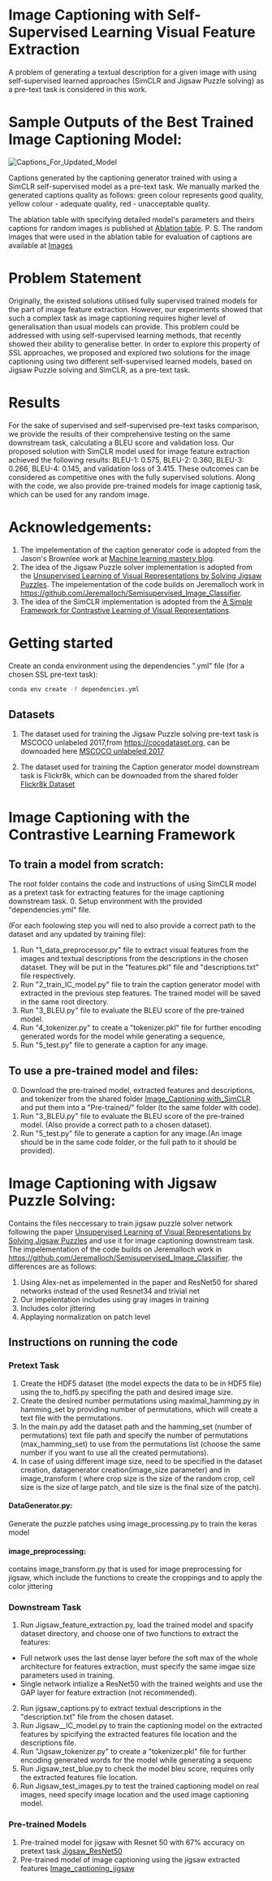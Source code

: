 # Image Captioning with Self-Supervised Learning Visual Feature Extraction
A problem of generating a textual description for a given image with using self-supervised learned approaches (SimCLR and Jigsaw Puzzle solving) as a pre-text task is considered in this work.


# Sample Outputs of the Best Trained Image Captioning Model:
![Captions_For_Updated_Model](https://user-images.githubusercontent.com/45034431/117573575-aeb68d80-b0e9-11eb-9991-4414f0ba6307.JPG)

Captions generated by the captioning generator trained with using a SimCLR self-supervised model as a pre-text task. We manually marked the generated captions quality as follows: green colour represents good quality, yellow colour - adequate quality, red - unacceptable quality.

The ablation table with specifying detailed model's parameters and theirs captions for random images is published at [Ablation table](https://mbzuaiac-my.sharepoint.com/:x:/g/personal/20020067_mbzuai_ac_ae/Eb3-nJqxjHlMiZakj-IgmsgBKOQXurV7nNxIu5FMifw9bA?e=TSw6Aw).
P. S. The random images that were used in the ablation table for evaluation of captions are available at [Images](https://mbzuaiac-my.sharepoint.com/:f:/g/personal/20020067_mbzuai_ac_ae/EgA68ByBqzZBoGpod0LhfCwBNFeZinkpj2ZnM3UYZhzFkQ?e=PItlED)


# Problem Statement
Originally, the existed solutions utilised fully supervised trained models for the part of image feature extraction. However, our experiments showed that such a complex task as image captioning requires higher level of generalisation than usual models can provide. This problem could be addressed with using self-supervised learning methods, that recently showed their ability to generalise better.
In order to explore this property of SSL approaches, we proposed and explored two solutions for the image captioning using two different self-supervised learned models, based on Jigsaw Puzzle solving and SimCLR, as a pre-text task.


# Results
For the sake of supervised and self-supervised pre-text tasks comparison, we provide the results of their comprehensive testing on the same downstream task, calculating a BLEU score and validation loss. Our proposed solution with SimCLR model used for image feature extraction achieved the following results: BLEU-1: 0.575, BLEU-2: 0.360, BLEU-3: 0.266, BLEU-4: 0.145, and validation loss of 3.415. These outcomes can be considered as competitive ones with the fully supervised solutions.
Along with the code, we also provide pre-trained models for image captionig task, which can be used for any random image.


# Acknowledgements:
1. The impelementation of the caption generator code is adopted from the Jason's Brownlee work at [Machine learning mastery blog](https://machinelearningmastery.com/develop-a-deep-learning-caption-generation-model-in-python/).
2. The idea of the Jigsaw Puzzle solver implementation is adopted from the [Unsupervised Learning of Visual Representations by Solving Jigsaw Puzzles](https://arxiv.org/abs/1603.09246). The impelementation of the code builds on Jeremalloch work in https://github.com/Jeremalloch/Semisupervised_Image_Classifier.
3. The idea of the SimCLR implementation is adopted from the [A Simple Framework for Contrastive Learning of Visual Representations](https://arxiv.org/pdf/2002.05709.pdf).

# Getting started
Create an conda environment using the dependencies ".yml" file (for a chosen SSL pre-text task):
```sh
conda env create -f dependencies.yml
```

## Datasets
1. The dataset used for training the Jigsaw Puzzle solving pre-text task is MSCOCO unlabeled 2017,from https://cocodataset.org, can be downoaded here  [MSCOCO unlabeled 2017](http://images.cocodataset.org/zips/unlabeled2017.zip) 

2. The dataset used for training the Caption generator model downstream task is Flickr8k, which can be downoaded from the shared folder [Flickr8k Dataset](https://mbzuaiac-my.sharepoint.com/:f:/g/personal/20020067_mbzuai_ac_ae/Eph0MaHxg5FCjmMvtQf_p7sBjBf6G4_JWkCPXoawXZT9Mw?e=5EVLxf) 


# Image Captioning with the Contrastive Learning Framework

## To train a model from scratch:
The root folder contains the code and instructions of using SimCLR model as a pretext task for extracting features for the image captioning downstream task.
0. Setup environment with the provided "dependencies.yml" file.

(For each foolowing step you will ned to also provide a correct path to the dataset and any updated by training file):
1. Run "1_data_preprocessor.py" file to extract visual features from the images and textual descriptions from the descriptions in the chosen dataset. They will be put in the "features.pkl" file and "descriptions.txt" file respectively.
2. Run "2_train_IC_model.py" file to train the caption generator model with extracted in the previous step features. The trained model will be saved in the same root directory.
3. Run "3_BLEU.py" file to evaluate the BLEU score of the pre-trained model.
4. Run "4_tokenizer.py" to create a "tokenizer.pkl" file for further encoding generated words for the model while generating a sequence,
5. Run "5_test.py" file to generate a caption for any image.

## To use a pre-trained model and files:
0. Download the pre-trained model, extracted features and descriptions, and tokenizer from the shared folder [Image_Captioning with_SimCLR](https://mbzuaiac-my.sharepoint.com/:f:/g/personal/20020067_mbzuai_ac_ae/EpbmvMjAMQlNij__vSXoOMQBdv34t5Ws47uIeUdH4LgT3A?e=xQGWWv) and put them into a "Pre-trained/" folder (to the same folder with code).
1. Run "3_BLEU.py" file to evaluate the BLEU score of the pre-trained model. (Also provide a correct path to a chosen dataset).
2. Run "5_test.py" file to generate a caption for any image.(An image should be in the same code folder, or the full path to it should be provided).


# Image Captioning with Jigsaw Puzzle Solving:
Contains the files neccessary to train jigsaw puzzle solver network following the paper [Unsupervised Learning of Visual Representations by Solving Jigsaw Puzzles](https://arxiv.org/abs/1603.09246) and use it for image captioning downstream task.
The impelementation of the code builds on Jeremalloch work in https://github.com/Jeremalloch/Semisupervised_Image_Classifier.
the differences are as follows:
1. Using Alex-net as impelemented in the paper and ResNet50 for shared networks instead of the used Resnet34 and trivial net
2. Our impelentation includes using gray images in training
3. Includes color jittering
4. Applaying normalization on patch level

## Instructions on running the code
### Pretext Task
1. Create the HDF5 dataset (the model expects the data to be in HDF5 file) using the to_hdf5.py specifing the path and desired image size.
2. Create the desired number permutations using maximal_hamming.py in hamming_set by providing number of permutations, which will create a text file with the permutations.
3. In the main.py add the dataset path and the hamming_set (number of permutations) text file path and specify the number of permutations (max_hamming_set) to use from the permutations list (choose the same number if you want to use all the created permutations).
4. In case of using different image size, need to be specified in the dataset creation, datagenerator creation(image_size parameter) and in image_transform ( where crop size is the size of the random crop, cell size  is the size of large patch, and tile size is the final size of the patch).

#### DataGenerator.py:
Generate the puzzle patches using image_processing.py to train the keras model
#### image_preprocessing:
contains image_transform.py that is used for image preprocessing for jigsaw, which include  the functions to create the croppings and to apply the color jittering

### Downstream Task
1. Run Jigsaw_feature_extraction.py, load the trained model and spacify dataset directory, and choose one of two functions  to extract the features: 
  - Full network uses the last dense layer before the soft max of the whole architecture for features extraction, must specify the same imgae size parameters used in training.
  -  Single network intialize a ResNet50 with the trained weights and use the GAP layer for feature extraction (not recommended).
2. Run jigsaw_captions.py to extract textual descriptions in the "description.txt" file from the chosen dataset.
3. Run Jigsaw__IC_model.py to train the captioning model on the extracted features by spicifying the extracted features file location and the descriptions file.
4. Run "Jigsaw_tokenizer.py" to create a "tokenizer.pkl" file for further encoding generated words for the model while generating a sequenc
5. Run Jigsaw_test_blue.py to check the model bleu score, requires only the extracted features file location.
6. Run Jigsaw_test_images.py  to test the trained captioning model on real images, need specify image location and the used image captioning model.

### Pre-trained Models
1. Pre-trained model for jigsaw with Resnet 50 with 67% accuracy on pretext task [Jigsaw_ResNet50](https://mbzuaiac-my.sharepoint.com/:u:/g/personal/20020053_mbzuai_ac_ae/Ed2xPGXaqqpNuQfawHm5HvYBUbW4fL3HNLnTr9HAcrtDvQ?e=3OnR8N)
2. Pre-trained model of image captioning using the jigsaw extracted features [Image_captioning_jigsaw](https://mbzuaiac-my.sharepoint.com/:u:/g/personal/20020053_mbzuai_ac_ae/EXHOb314z-1JlFZKr-umQ8kBOl_A9Q6s3ijJxWxknnheNQ?e=2Q00iC)
